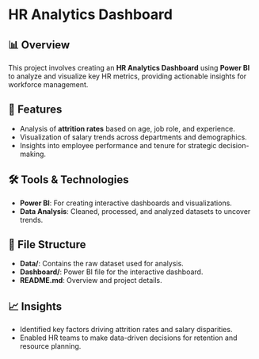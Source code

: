 # HR Analytics Dashboard  

## 📊 Overview  
This project involves creating an **HR Analytics Dashboard** using **Power BI** to analyze and visualize key HR metrics, providing actionable insights for workforce management.  

## 🚀 Features  
- Analysis of **attrition rates** based on age, job role, and experience.  
- Visualization of salary trends across departments and demographics.  
- Insights into employee performance and tenure for strategic decision-making.  

## 🛠 Tools & Technologies  
- **Power BI**: For creating interactive dashboards and visualizations.  
- **Data Analysis**: Cleaned, processed, and analyzed datasets to uncover trends.  

## 📂 File Structure  
- **Data/**: Contains the raw dataset used for analysis.  
- **Dashboard/**: Power BI file for the interactive dashboard.  
- **README.md**: Overview and project details.  

## 📈 Insights  
- Identified key factors driving attrition rates and salary disparities.  
- Enabled HR teams to make data-driven decisions for retention and resource planning.  

